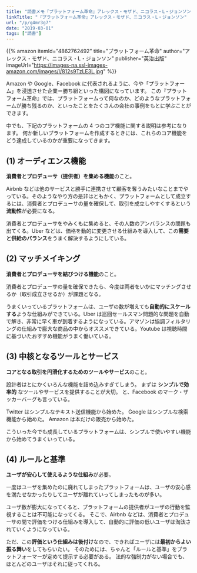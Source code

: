 ```yaml
---
title: "読書メモ『プラットフォーム革命』アレックス・モザド、ニコラス・L・ジョンソン"
linkTitle: "『プラットフォーム革命』アレックス・モザド、ニコラス・L・ジョンソン"
url: "/p/g4mr3g7"
date: "2019-03-01"
tags: ["読書"]
---
```


{{% amazon
  itemId="4862762492"
  title="プラットフォーム革命"
  author="アレックス・モザド、ニコラス・L・ジョンソン"
  publisher="英治出版"
  imageUrl="https://images-na.ssl-images-amazon.com/images/I/812s9TzLE3L.jpg"
%}}

Amazon や Google、Facebook に代表されるように、今や「プラットフォーム」を浸透させた企業＝勝ち組といった構図になっています。
この『プラットフォーム革命』では、プラットフォームって何なのか、どのようなプラットフォームが勝ち残るのか、といったことをたくさんの会社の事例をもとに学ぶことができます。

中でも、下記のプラットフォームの 4 つのコア機能に関する説明は参考になります。
何か新しいプラットフォームを作成するときには、これらのコア機能をどう達成しているのかが重要になってきます。

(1) オーディエンス機能
----

<b>消費者とプロデューサ（提供者）を集める機能</b>のこと。

Airbnb などは他のサービスと勝手に連携させて顧客を奪うみたいなことまでやっている。そのようなやり方の是非はともかく、プラットフォームとして成立するには、消費者とプロデューサの量を確保して、取引を成立しやすくするという**流動性**が必要になる。

消費者とプロデューサをやみくもに集めると、その人数のアンバランスの問題も出てくる。Uber などは、価格を動的に変更させる仕組みを導入して、この**需要と供給のバランス**をうまく解決するようにしている。

(2) マッチメイキング
----

<b>消費者とプロデューサを結びつける機能</b>のこと。

消費者とプロデューサの量を確保できたら、今度は両者をいかにマッチングさせるか（取引成立させるか）が課題となる。

うまくいっているプラットフォームは、ユーザの数が増えても**自動的にスケールする**ような仕組みができている。Uber は巡回セールスマン問題的な問題を自動で解き、非常に早く車が到着するようになっている。アマゾンは協調フィルタリングの仕組みで膨大な商品の中からオススメできている。Youtube は視聴時間に基づいたおすすめ機能がうまく働いている。

(3) 中核となるツールとサービス
----

<b>コアとなる取引を円滑化するためのツールやサービス</b>のこと。

設計者はとにかくいろんな機能を詰め込みすぎてしまう。
まずは **シンプルで効率的** なツールやサービスを提供することが大切。
と、Facebook のマーク・ザッカーバーグも言っている。

Twitter はシンプルなテキスト送信機能から始めた。
Google はシンプルな検索機能から始めた。
Amazon は本だけの販売から始めた。

こういった今でも成長しているプラットフォームは、シンプルで使いやすい機能から始めてうまくいっている。

(4) ルールと基準
----

<b>ユーザが安心して使えるような仕組み</b>が必要。

一度はユーザを集めたのに廃れてしまったプラットフォームは、ユーザの安心感を満たせなかったりしてユーザが離れていってしまったものが多い。

ユーザ数が膨大になってくると、プラットフォームの提供者がユーザの行動を監視することは不可能になってくる。
そこで、Airbnb などは、消費者とプロデューサの間で評価をつける仕組みを導入して、自動的に評価の低いユーザは淘汰されていくようになっている。

ただ、この**評価という仕組みは後付け**なので、できればユーザには**最初からよい振る舞い**をしてもらいたい。
そのためには、ちゃんと「ルールと基準」をプラットフォーマーが定めて提示する必要がある。
法的な強制力がない場合でも、ほとんどのユーザはそれに従ってくれる。

